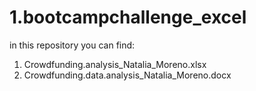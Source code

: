 # 1.bootcampchallenge_excel
in this repository you can find:
1. Crowdfunding.analysis_Natalia_Moreno.xlsx
2. Crowdfunding.data.analysis_Natalia_Moreno.docx
